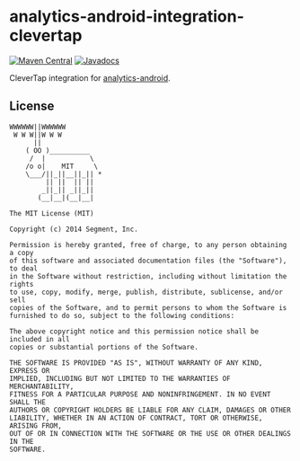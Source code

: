 analytics-android-integration-clevertap
======================================

[![Maven Central](https://maven-badges.herokuapp.com/maven-central/com.clevertap.android/clevertap-segment-integration/badge.svg)](https://maven-badges.herokuapp.com/maven-central/com.clevertap.android/clevertap-segment-integration)
[![Javadocs](http://javadoc-badge.appspot.com/com.clevertap.android/clevertap-segment-integration.svg?label=javadoc)](http://javadoc-badge.appspot.com/com.clevertap.android/clevertap-segment-integration)

CleverTap integration for [analytics-android](https://github.com/segmentio/analytics-android).

## License

```
WWWWWW||WWWWWW
 W W W||W W W
      ||
    ( OO )__________
     /  |           \
    /o o|    MIT     \
    \___/||_||__||_|| *
         || ||  || ||
        _||_|| _||_||
       (__|__|(__|__|

The MIT License (MIT)

Copyright (c) 2014 Segment, Inc.

Permission is hereby granted, free of charge, to any person obtaining a copy
of this software and associated documentation files (the "Software"), to deal
in the Software without restriction, including without limitation the rights
to use, copy, modify, merge, publish, distribute, sublicense, and/or sell
copies of the Software, and to permit persons to whom the Software is
furnished to do so, subject to the following conditions:

The above copyright notice and this permission notice shall be included in all
copies or substantial portions of the Software.

THE SOFTWARE IS PROVIDED "AS IS", WITHOUT WARRANTY OF ANY KIND, EXPRESS OR
IMPLIED, INCLUDING BUT NOT LIMITED TO THE WARRANTIES OF MERCHANTABILITY,
FITNESS FOR A PARTICULAR PURPOSE AND NONINFRINGEMENT. IN NO EVENT SHALL THE
AUTHORS OR COPYRIGHT HOLDERS BE LIABLE FOR ANY CLAIM, DAMAGES OR OTHER
LIABILITY, WHETHER IN AN ACTION OF CONTRACT, TORT OR OTHERWISE, ARISING FROM,
OUT OF OR IN CONNECTION WITH THE SOFTWARE OR THE USE OR OTHER DEALINGS IN THE
SOFTWARE.
```
